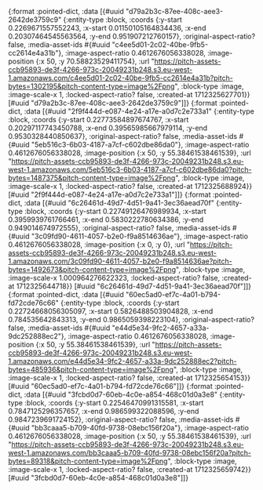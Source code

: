 {:format :pointed-dict, :data [{#uuid "d79a2b3c-87ee-408c-aee3-2642de3759c9" {:entity-type :block, :coords {:y-start 0.2269671557552243, :x-start 0.01150105164834436, :x-end 0.20307464545563564, :y-end 0.951907212760157}, :original-aspect-ratio? false, :media-asset-ids #{#uuid "c4ee5d01-2c02-40be-9fb5-cc2614e4a31b"}, :image-aspect-ratio 0.4612676056338028, :image-position {:x 50, :y 70.58823529411754}, :url "https://pitch-assets-ccb95893-de3f-4266-973c-20049231b248.s3.eu-west-1.amazonaws.com/c4ee5d01-2c02-40be-9fb5-cc2614e4a31b?pitch-bytes=1302195&pitch-content-type=image%2Fpng", :block-type :image, :image-scale-x 1, :locked-aspect-ratio? false, :created-at 1712325627701}} [#uuid "d79a2b3c-87ee-408c-aee3-2642de3759c9"]]}
{:format :pointed-dict, :data [{#uuid "2f9f444d-e087-4e24-a17e-a0d7c2e733a1" {:entity-type :block, :coords {:y-start 0.22773584897674767, :x-start 0.20297117743450788, :x-end 0.39565985667979114, :y-end 0.9530328440850637}, :original-aspect-ratio? false, :media-asset-ids #{#uuid "5eb516c3-6b03-4187-a7cf-c602dbe86da0"}, :image-aspect-ratio 0.4612676056338028, :image-position {:x 50, :y 55.38461538461539}, :url "https://pitch-assets-ccb95893-de3f-4266-973c-20049231b248.s3.eu-west-1.amazonaws.com/5eb516c3-6b03-4187-a7cf-c602dbe86da0?pitch-bytes=1487375&pitch-content-type=image%2Fpng", :block-type :image, :image-scale-x 1, :locked-aspect-ratio? false, :created-at 1712325688924}} [#uuid "2f9f444d-e087-4e24-a17e-a0d7c2e733a1"]]}
{:format :pointed-dict, :data [{#uuid "6c26461d-49d7-4d51-9a41-3ec36aead70f" {:entity-type :block, :coords {:y-start 0.22749126476989934, :x-start 0.3959939761766461, :x-end 0.5830222780634386, :y-end 0.949014674972555}, :original-aspect-ratio? false, :media-asset-ids #{#uuid "3c09fd90-4611-4057-b2e0-f9a8514636ae"}, :image-aspect-ratio 0.4612676056338028, :image-position {:x 0, :y 0}, :url "https://pitch-assets-ccb95893-de3f-4266-973c-20049231b248.s3.eu-west-1.amazonaws.com/3c09fd90-4611-4057-b2e0-f9a8514636ae?pitch-bytes=1492673&pitch-content-type=image%2Fpng", :block-type :image, :image-scale-x 1.000964276622323, :locked-aspect-ratio? false, :created-at 1712325644718}} [#uuid "6c26461d-49d7-4d51-9a41-3ec36aead70f"]]}
{:format :pointed-dict, :data [{#uuid "60ec5ad0-ef7c-4a01-b794-fd72cde76c66" {:entity-type :block, :coords {:y-start 0.22724668056305097, :x-start 0.5826488503904828, :x-end 0.784535642843313, :y-end 0.9865059398223104}, :original-aspect-ratio? false, :media-asset-ids #{#uuid "e44d5e34-9fc2-4657-a33a-9dc252888ec2"}, :image-aspect-ratio 0.4612676056338028, :image-position {:x 50, :y 55.38461538461539}, :url "https://pitch-assets-ccb95893-de3f-4266-973c-20049231b248.s3.eu-west-1.amazonaws.com/e44d5e34-9fc2-4657-a33a-9dc252888ec2?pitch-bytes=485936&pitch-content-type=image%2Fpng", :block-type :image, :image-scale-x 1, :locked-aspect-ratio? false, :created-at 1712325654153}} [#uuid "60ec5ad0-ef7c-4a01-b794-fd72cde76c66"]]}
{:format :pointed-dict, :data [{#uuid "3fcbd0d7-60eb-4c0e-a854-468c01d0a3e8" {:entity-type :block, :coords {:y-start 0.22546470991315581, :x-start 0.7847125296357657, :x-end 0.986599322088596, :y-end 0.9847239691724152}, :original-aspect-ratio? false, :media-asset-ids #{#uuid "bb3caaa5-b709-40fd-9738-08ebc156f20a"}, :image-aspect-ratio 0.4612676056338028, :image-position {:x 50, :y 55.38461538461539}, :url "https://pitch-assets-ccb95893-de3f-4266-973c-20049231b248.s3.eu-west-1.amazonaws.com/bb3caaa5-b709-40fd-9738-08ebc156f20a?pitch-bytes=89318&pitch-content-type=image%2Fpng", :block-type :image, :image-scale-x 1, :locked-aspect-ratio? false, :created-at 1712325659742}} [#uuid "3fcbd0d7-60eb-4c0e-a854-468c01d0a3e8"]]}
